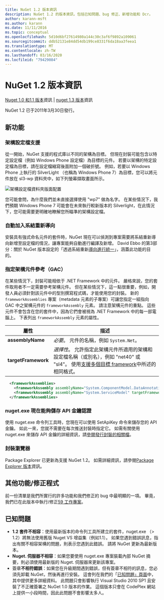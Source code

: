 ```yaml
---
title: NuGet 1.2 版本資訊
description: NuGet 1.2 的版本資訊，包括已知問題、bug 修正、新增功能和 Dcr。
author: karann-msft
ms.author: karann
ms.date: 11/11/2016
ms.topic: conceptual
ms.openlocfilehash: 5d10d6bf27614980a144c30c3af6f9892a109061
ms.sourcegitcommit: ddb52131e84dd54db199ce8331f6da18aa3feea1
ms.translationtype: MT
ms.contentlocale: zh-TW
ms.lasthandoff: 03/16/2020
ms.locfileid: "79429084"
---
```

# <a name="nuget-12-release-notes"></a>NuGet 1.2 版本資訊

[Nuget 1.0 和1.1 版本](../release-notes/nuget-1.1.md)資訊 | [nuget 1.3 版本](../release-notes/nuget-1.3.md)資訊

NuGet 1.2 已于2011年3月30日發行。

## <a name="new-features"></a>新功能

### <a name="framework-profile-support"></a>架構設定檔支援

從一開始，NuGet 支援的程式庫以不同的架構為目標。 但現在封裝可能包含以特定設定檔（例如 Windows Phone 設定檔）為目標的元件。 若要以架構的特定設定檔為目標，請在設定檔縮寫後面附加一個破折號。 例如，若要以 Windows Phone 上執行的 SilverLight （也稱為 Windows Phone 7）為目標，您可以將元件放在 sl3-wp 資料夾中，如下列螢幕擷取畫面所示。

![架構設定檔資料夾版面配置](./media/framework-profile-support.png)

您可能會問，為什麼我們並未直接選擇使用 "wp7" 做為名字。 在某些情況下，我們預期 Windows Phone 7 可能會在未來執行較新版本的 Silverlight，在此情況下，您可能需要更明確地瞭解您所瞄準的架構設定檔。

### <a name="automatically-add-binding-redirects"></a>自動加入系結重新導向

安裝具有強式命名元件的套件時，NuGet 現在可以偵測到專案需要將系結重新導向新增至設定檔的情況，讓專案能夠自動進行編譯及新增。 David Ebbo 的第3部分：關於 NuGet 版本設定的「透過系結重新[導向進行統一](http://blog.davidebbo.com/2011/01/nuget-versioning-part-3-unification-via.html)」，涵蓋此功能的目的。

<a name="framework-assembly-refs"></a>

### <a name="specifying-framework-assembly-references-gac"></a>指定架構元件參考（GAC）

在某些情況下，封裝可能相依于 .NET Framework 中的元件。 嚴格來說，您的套件取用者不一定需要參考架構元件。 但在某些情況下，這一點很重要，例如，開發人員必須針對該元件中的型別撰寫程式碼，才能使用您的封裝。 新的 `frameworkAssemblies` 專案（metadata 元素的子專案）可讓您指定一組指向 GAC 中之架構元件的 `frameworkAssembly` 元素。 請注意架構元件的重點。
這些元件不會包含在您的套件中，因為它們會被視為 .NET Framework 中的每一部電腦上。 下表列出 `frameworkAssembly` 元素的屬性。


|屬性 |描述|
|----------------|-----------|
|**assemblyName**|*必要*。 元件的名稱，例如 `System.Net`。|
|**targetFramework**|*選擇性*。 允許指定此架構元件所適用的架構和設定檔名稱（或別名），例如 "net40" 或 "sl4"。 使用[支援多個目標 framework](../create-packages/supporting-multiple-target-frameworks.md)中所述的相同格式。|

```xml
  <frameworkAssemblies>
    <frameworkAssembly assemblyName="System.ComponentModel.DataAnnotations" targetFramework="net40" />
    <frameworkAssembly assemblyName="System.ServiceModel" targetFramework="net40" />
  </frameworkAssemblies>
```

### <a name="nugetexe-now-is-able-to-store-api-key-credentials"></a>nuget.exe 現在能夠儲存 API 金鑰認證

使用 nuget.exe 命令列工具時，您現在可以使用 SetApiKey 命令來儲存您的 API 金鑰。 如此一來，您就不需要在每次推送封裝時指定它。 如需有關使用 nuget.exe 來儲存 API 金鑰的詳細資訊，請[參閱發行封裝的相關檔](../nuget-org/publish-a-package.md)。

### <a name="package-explorer"></a>封裝瀏覽器
Package Explorer 已更新為支援 NuGet 1.2。 如需詳細資訊，請參閱[Package Explorer 版本](http://nuget.codeplex.com/wikipage?title=New%20features%20in%20NuGet%20Package%20Explorer%201.0)資訊。

## <a name="other-featuresfixes"></a>其他功能/修正程式

前一份清單是我們所實行的許多功能和我們修正的 bug 中最明顯的一項。 畢竟，我們已在此版本中執行/修正[59 工作專案](http://nuget.codeplex.com/workitem/list/advanced?keyword=&status=All&type=All&priority=All&release=NuGet%201.2&assignedTo=All&component=All&sortField=Votes&sortDirection=Descending&page=0)。

## <a name="known-issues"></a>已知問題

* **1.2 套件不相容**：使用最新版本的命令列工具所建立的套件，nuget.exe （> 1.2）將無法使用舊版 Nuget VS 增益集（例如1.1）。 如果您遇到錯誤訊息，指出有關不相容架構的問題，則表示您遇到此錯誤。 請將 NuGet 更新為最新版本。
* **Nuget. 伺服器不相容**：如果您要使用 nuget.exe 專案裝載內部 NuGet 摘要，則必須使用最新版的 Nuget. 伺服器來更新該專案。
* 簽章**不相符錯誤**：如果您在升級期間遇到錯誤，但有簽章不相符的訊息，您必須先卸載 NuGet，然後再進行安裝。 這會列在我們的「[已知問題」頁面](../release-notes/known-issues.md)中，其中提供更多詳細資料。 此問題只會影響執行 Visual Studio 2010 SP1 且安裝了不正確簽署之 NuGet 1.0 版本的作業。 這個版本只會在 CodePlex 網站上提供一小段時間，因此此問題不會影響太多人。